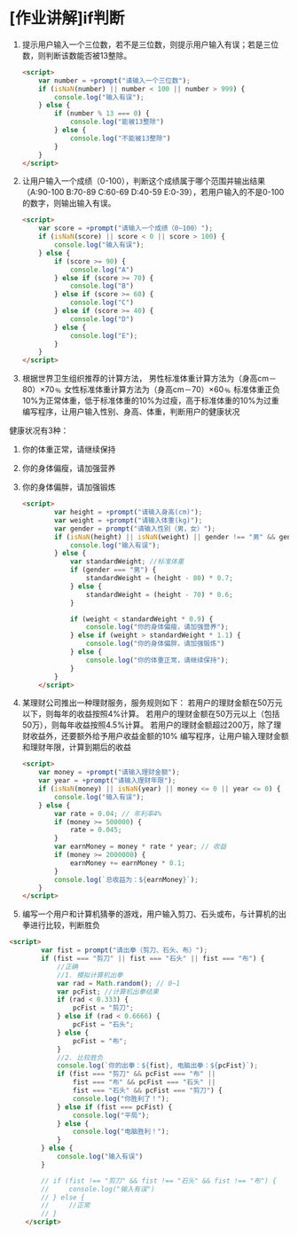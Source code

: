 #  [作业讲解]if判断

1. 提示用户输入一个三位数，若不是三位数，则提示用户输入有误；若是三位数，则判断该数能否被13整除。

   ```html
   <script>
       var number = +prompt("请输入一个三位数");
       if (isNaN(number) || number < 100 || number > 999) {
           console.log("输入有误");
       } else {
           if (number % 13 === 0) {
               console.log("能被13整除")
           } else {
               console.log("不能被13整除")
           }
       }
   </script>
   ```

2. 让用户输入一个成绩（0-100），判断这个成绩属于哪个范围并输出结果（A:90-100  B:70-89  C:60-69  D:40-59  E:0-39），若用户输入的不是0-100的数字，则输出输入有误。

   ```html
   <script>
       var score = +prompt("请输入一个成绩（0~100）");
       if (isNaN(score) || score < 0 || score > 100) {
           console.log("输入有误");
       } else {
           if (score >= 90) {
               console.log("A")
           } else if (score >= 70) {
               console.log("B")
           } else if (score >= 60) {
               console.log("C")
           } else if (score >= 40) {
               console.log("D")
           } else {
               console.log("E");
           }
       }
   </script>
   ```

3. 根据世界卫生组织推荐的计算方法，
   男性标准体重计算方法为（身高cm－80）×70﹪
   女性标准体重计算方法为（身高cm－70）×60﹪
   标准体重正负10%为正常体重，低于标准体重的10%为过瘦，高于标准体重的10%为过重
   编写程序，让用户输入性别、身高、体重，判断用户的健康状况

健康状况有3种：

1. 你的体重正常，请继续保持

2. 你的身体偏瘦，请加强营养

3. 你的身体偏胖，请加强锻炼

   ```html
   <script>
           var height = +prompt("请输入身高(cm)");
           var weight = +prompt("请输入体重(kg)");
           var gender = prompt("请输入性别（男，女）");
           if (isNaN(height) || isNaN(weight) || gender !== "男" && gender !== "女") {
               console.log("输入有误");
           } else {
               var standardWeight; //标准体重
               if (gender === "男") {
                   standardWeight = (height - 80) * 0.7;
               } else {
                   standardWeight = (height - 70) * 0.6;
               }
   
               if (weight < standardWeight * 0.9) {
                   console.log("你的身体偏瘦，请加强营养");
               } else if (weight > standardWeight * 1.1) {
                   console.log("你的身体偏胖，请加强锻炼")
               } else {
                   console.log("你的体重正常，请继续保持");
               }
           }
       </script>
   ```

   

4. 某理财公司推出一种理财服务，服务规则如下：
   若用户的理财金额在50万元以下，则每年的收益按照4%计算。
   若用户的理财金额在50万元以上（包括50万），则每年收益按照4.5%计算。
   若用户的理财金额超过200万，除了理财收益外，还要额外给予用户收益金额的10%
   编写程序，让用户输入理财金额和理财年限，计算到期后的收益

   ```html
   <script>
       var money = +prompt("请输入理财金额");
       var year = +prompt("请输入理财年限");
       if (isNaN(money) || isNaN(year) || money <= 0 || year <= 0) {
           console.log("输入有误");
       } else {
           var rate = 0.04; // 年利率4%
           if (money >= 500000) {
               rate = 0.045;
           }
           var earnMoney = money * rate * year; // 收益
           if (money >= 2000000) {
               earnMoney += earnMoney * 0.1;
           }
           console.log(`总收益为：${earnMoney}`);
       }
   </script>
   ```

5. 编写一个用户和计算机猜拳的游戏，用户输入剪刀、石头或布，与计算机的出拳进行比较，判断胜负

```html
<script>
        var fist = prompt("请出拳（剪刀、石头、布）");
        if (fist === "剪刀" || fist === "石头" || fist === "布") {
            //正确
            //1. 模拟计算机出拳
            var rad = Math.random(); // 0~1
            var pcFist; //计算机出拳结果
            if (rad < 0.333) {
                pcFist = "剪刀";
            } else if (rad < 0.6666) {
                pcFist = "石头";
            } else {
                pcFist = "布";
            }
            //2. 比较胜负
            console.log(`你的出拳：${fist}, 电脑出拳：${pcFist}`);
            if (fist === "剪刀" && pcFist === "布" ||
                fist === "布" && pcFist === "石头" ||
                fist === "石头" && pcFist === "剪刀") {
                console.log("你胜利了！");
            } else if (fist === pcFist) {
                console.log("平局");
            } else {
                console.log("电脑胜利！");
            }
        } else {
            console.log("输入有误")
        }

        // if (fist !== "剪刀" && fist !== "石头" && fist !== "布") {
        //     console.log("输入有误")
        // } else {
        //     //正常
        // }
    </script>
```

